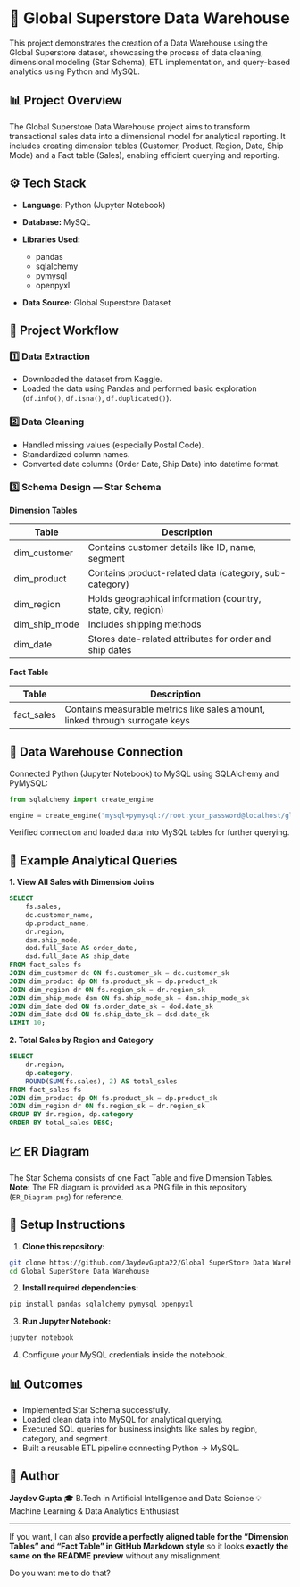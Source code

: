 # 🏬 Global Superstore Data Warehouse

This project demonstrates the creation of a Data Warehouse using the Global Superstore dataset, showcasing the process of data cleaning, dimensional modeling (Star Schema), ETL implementation, and query-based analytics using Python and MySQL.

## 📊 Project Overview

The Global Superstore Data Warehouse project aims to transform transactional sales data into a dimensional model for analytical reporting.
It includes creating dimension tables (Customer, Product, Region, Date, Ship Mode) and a Fact table (Sales), enabling efficient querying and reporting.

## ⚙️ Tech Stack

* **Language:** Python (Jupyter Notebook)
* **Database:** MySQL
* **Libraries Used:**

  * pandas
  * sqlalchemy
  * pymysql
  * openpyxl
* **Data Source:** Global Superstore Dataset

## 🧩 Project Workflow

### 1️⃣ Data Extraction

* Downloaded the dataset from Kaggle.
* Loaded the data using Pandas and performed basic exploration (`df.info()`, `df.isna()`, `df.duplicated()`).

### 2️⃣ Data Cleaning

* Handled missing values (especially Postal Code).
* Standardized column names.
* Converted date columns (Order Date, Ship Date) into datetime format.

### 3️⃣ Schema Design — Star Schema

**Dimension Tables**

| Table         | Description                                                   |
| ------------- | ------------------------------------------------------------- |
| dim_customer  | Contains customer details like ID, name, segment              |
| dim_product   | Contains product-related data (category, sub-category)        |
| dim_region    | Holds geographical information (country, state, city, region) |
| dim_ship_mode | Includes shipping methods                                     |
| dim_date      | Stores date-related attributes for order and ship dates       |

**Fact Table**

| Table      | Description                                                                  |
| ---------- | ---------------------------------------------------------------------------- |
| fact_sales | Contains measurable metrics like sales amount, linked through surrogate keys |

## 🧮 Data Warehouse Connection

Connected Python (Jupyter Notebook) to MySQL using SQLAlchemy and PyMySQL:

```python
from sqlalchemy import create_engine

engine = create_engine("mysql+pymysql://root:your_password@localhost/global_superstore_dw")
```

Verified connection and loaded data into MySQL tables for further querying.

## 🧠 Example Analytical Queries

**1. View All Sales with Dimension Joins**

```sql
SELECT 
    fs.sales,
    dc.customer_name,
    dp.product_name,
    dr.region,
    dsm.ship_mode,
    dod.full_date AS order_date,
    dsd.full_date AS ship_date
FROM fact_sales fs
JOIN dim_customer dc ON fs.customer_sk = dc.customer_sk
JOIN dim_product dp ON fs.product_sk = dp.product_sk
JOIN dim_region dr ON fs.region_sk = dr.region_sk
JOIN dim_ship_mode dsm ON fs.ship_mode_sk = dsm.ship_mode_sk
JOIN dim_date dod ON fs.order_date_sk = dod.date_sk
JOIN dim_date dsd ON fs.ship_date_sk = dsd.date_sk
LIMIT 10;
```

**2. Total Sales by Region and Category**

```sql
SELECT 
    dr.region,
    dp.category,
    ROUND(SUM(fs.sales), 2) AS total_sales
FROM fact_sales fs
JOIN dim_product dp ON fs.product_sk = dp.product_sk
JOIN dim_region dr ON fs.region_sk = dr.region_sk
GROUP BY dr.region, dp.category
ORDER BY total_sales DESC;
```

## 📈 ER Diagram

The Star Schema consists of one Fact Table and five Dimension Tables.
**Note:** The ER diagram is provided as a PNG file in this repository (`ER_Diagram.png`) for reference.

## 💾 Setup Instructions

1. **Clone this repository:**

```bash
git clone https://github.com/JaydevGupta22/Global SuperStore Data Warehouse.git
cd Global SuperStore Data Warehouse
```

2. **Install required dependencies:**

```bash
pip install pandas sqlalchemy pymysql openpyxl
```

3. **Run Jupyter Notebook:**

```bash
jupyter notebook
```

4. Configure your MySQL credentials inside the notebook.

## 📊 Outcomes

* Implemented Star Schema successfully.
* Loaded clean data into MySQL for analytical querying.
* Executed SQL queries for business insights like sales by region, category, and segment.
* Built a reusable ETL pipeline connecting Python → MySQL.

## 🙌 Author

**Jaydev Gupta**
🎓 B.Tech in Artificial Intelligence and Data Science
💡 Machine Learning & Data Analytics Enthusiast

---

If you want, I can also **provide a perfectly aligned table for the “Dimension Tables” and “Fact Table” in GitHub Markdown style** so it looks **exactly the same on the README preview** without any misalignment.

Do you want me to do that?
